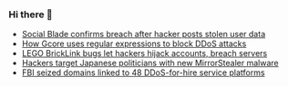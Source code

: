 ### Hi there 👋

<!--START_SECTION:feed-->
* [Social Blade confirms breach after hacker posts stolen user data](https://www.bleepingcomputer.com/news/security/social-blade-confirms-breach-after-hacker-posts-stolen-user-data/)
* [How Gcore uses regular expressions to block DDoS attacks](https://www.bleepingcomputer.com/news/security/how-gcore-uses-regular-expressions-to-block-ddos-attacks/)
* [LEGO BrickLink bugs let hackers hijack accounts, breach servers](https://www.bleepingcomputer.com/news/security/lego-bricklink-bugs-let-hackers-hijack-accounts-breach-servers/)
* [Hackers target Japanese politicians with new MirrorStealer malware](https://www.bleepingcomputer.com/news/security/hackers-target-japanese-politicians-with-new-mirrorstealer-malware/)
* [FBI seized domains linked to 48 DDoS-for-hire service platforms](https://www.bleepingcomputer.com/news/security/fbi-seized-domains-linked-to-48-ddos-for-hire-service-platforms/)
<!--END_SECTION:feed-->

<!--
**frankenk/frankenk** is a ✨ _special_ ✨ repository because its `README.md` (this file) appears on your GitHub profile.

Here are some ideas to get you started:

- 🔭 I’m currently working on ...
- 🌱 I’m currently learning ...
- 👯 I’m looking to collaborate on ...
- 🤔 I’m looking for help with ...
- 💬 Ask me about ...
- 📫 How to reach me: ...
- 😄 Pronouns: ...
- ⚡ Fun fact: ...
-->



